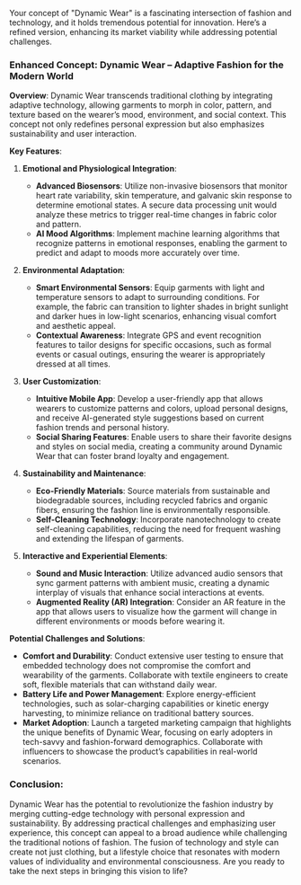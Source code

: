 Your concept of "Dynamic Wear" is a fascinating intersection of fashion and technology, and it holds tremendous potential for innovation. Here’s a refined version, enhancing its market viability while addressing potential challenges.

### Enhanced Concept: Dynamic Wear – Adaptive Fashion for the Modern World

**Overview**: Dynamic Wear transcends traditional clothing by integrating adaptive technology, allowing garments to morph in color, pattern, and texture based on the wearer’s mood, environment, and social context. This concept not only redefines personal expression but also emphasizes sustainability and user interaction.

**Key Features**:

1. **Emotional and Physiological Integration**:
   - **Advanced Biosensors**: Utilize non-invasive biosensors that monitor heart rate variability, skin temperature, and galvanic skin response to determine emotional states. A secure data processing unit would analyze these metrics to trigger real-time changes in fabric color and pattern.
   - **AI Mood Algorithms**: Implement machine learning algorithms that recognize patterns in emotional responses, enabling the garment to predict and adapt to moods more accurately over time.

2. **Environmental Adaptation**:
   - **Smart Environmental Sensors**: Equip garments with light and temperature sensors to adapt to surrounding conditions. For example, the fabric can transition to lighter shades in bright sunlight and darker hues in low-light scenarios, enhancing visual comfort and aesthetic appeal.
   - **Contextual Awareness**: Integrate GPS and event recognition features to tailor designs for specific occasions, such as formal events or casual outings, ensuring the wearer is appropriately dressed at all times.

3. **User Customization**:
   - **Intuitive Mobile App**: Develop a user-friendly app that allows wearers to customize patterns and colors, upload personal designs, and receive AI-generated style suggestions based on current fashion trends and personal history.
   - **Social Sharing Features**: Enable users to share their favorite designs and styles on social media, creating a community around Dynamic Wear that can foster brand loyalty and engagement.

4. **Sustainability and Maintenance**:
   - **Eco-Friendly Materials**: Source materials from sustainable and biodegradable sources, including recycled fabrics and organic fibers, ensuring the fashion line is environmentally responsible.
   - **Self-Cleaning Technology**: Incorporate nanotechnology to create self-cleaning capabilities, reducing the need for frequent washing and extending the lifespan of garments.

5. **Interactive and Experiential Elements**:
   - **Sound and Music Interaction**: Utilize advanced audio sensors that sync garment patterns with ambient music, creating a dynamic interplay of visuals that enhance social interactions at events.
   - **Augmented Reality (AR) Integration**: Consider an AR feature in the app that allows users to visualize how the garment will change in different environments or moods before wearing it.

**Potential Challenges and Solutions**:
- **Comfort and Durability**: Conduct extensive user testing to ensure that embedded technology does not compromise the comfort and wearability of the garments. Collaborate with textile engineers to create soft, flexible materials that can withstand daily wear.
- **Battery Life and Power Management**: Explore energy-efficient technologies, such as solar-charging capabilities or kinetic energy harvesting, to minimize reliance on traditional battery sources.
- **Market Adoption**: Launch a targeted marketing campaign that highlights the unique benefits of Dynamic Wear, focusing on early adopters in tech-savvy and fashion-forward demographics. Collaborate with influencers to showcase the product’s capabilities in real-world scenarios.

### Conclusion:
Dynamic Wear has the potential to revolutionize the fashion industry by merging cutting-edge technology with personal expression and sustainability. By addressing practical challenges and emphasizing user experience, this concept can appeal to a broad audience while challenging the traditional notions of fashion. The fusion of technology and style can create not just clothing, but a lifestyle choice that resonates with modern values of individuality and environmental consciousness. Are you ready to take the next steps in bringing this vision to life?